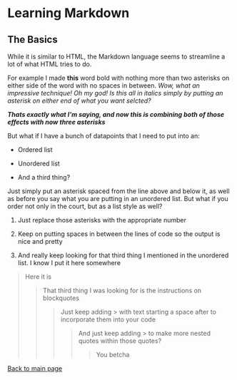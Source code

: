 # Learning Markdown #

## **The Basics** ##

While it is similar to HTML, the Markdown language seems to streamline a lot of what HTML tries to do.


For example I made **this** word bold with nothing more than two asterisks on either side of the word with no spaces in between. *Wow, what an impressive technique! Oh my god! Is this all in italics simply by putting an asterisk on either end of what you want selcted?*

***Thats exactly what I'm saying, and now this is combining both of those effects with now three asterisks***

But what if I have a bunch of datapoints that I need to put into an:

* Ordered list

* Unordered list

* And a third thing?

Just simply put an asterisk spaced from the line above and below it, as well as before you say what you are putting in an unordered list. But what if you order not only in the court, but as a list style as well?

1. Just replace those asterisks with the appropriate number

2. Keep on putting spaces in between the lines of code so the output is nice and pretty

3. And really keep looking for that third thing I mentioned in the unordered list. I know I put it here somewhere

> Here it is
>>That third thing I was looking for is the instructions on blockquotes
>>> Just keep adding > with text starting a space after to incorporate them into your code
>>>> And just keep adding > to make more nested quotes within those quotes?
>>>>> You betcha

[Back to main page](README.md)
